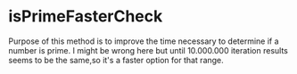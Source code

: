 # isPrimeFasterCheck
  Purpose of this method is to improve the time necessary to determine if a number is prime.
I might be wrong here but until 10.000.000 iteration results seems to be the same,so it's a faster option for that range.
